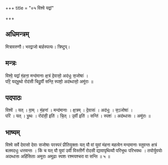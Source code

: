 +++
title = "०५ विश्वे यद्वां"

+++
## अधिमन्त्रम्
मित्रावरुणौ। भरद्वाजो बार्हस्पत्यः। त्रिष्टुप्।

## मन्त्रः
विश्वे॒ यद्वां॑ मं॒हना॒ मन्द॑मानाः क्ष॒त्रं दे॒वासो॒ अद॑धुः स॒जोषाः॑ ।  
परि॒ यद्भू॒थो रोद॑सी चिदु॒र्वी सन्ति॒ स्पशो॒ अद॑ब्धासो॒ अमू॑राः ॥

## पदपाठः
विश्वे॑ । यत् । वा॒म् । मं॒हना॑ । मन्द॑मानाः । क्ष॒त्रम् । दे॒वासः॑ । अद॑धुः । स॒ऽजोषाः॑ ।  
परि॑ । यत् । भू॒थः । रोद॑सी॒ इति॑ । चि॒त् । उ॒र्वी इति॑ । सन्ति॑ । स्पशः॑ । अद॑ब्धासः । अमू॑राः ॥

## भाष्यम्
विश्वे सर्वे देवासो देवाः सजोषाः परस्परं प्रीतियुक्ताः यत् यौ वां युवां मंहना महत्वेन मन्दमानाः स्तुवन्तः क्षत्रं बलमदधुः धत्तवन्तः । किं च यत् यौ युवां उर्वी विस्तीर्णे रोदसी द्यावापृथिव्यौ परिभूथः परिभवथः । तयोर्युवयोः अदब्धासः अहिंसिताः अमूराः अमूढाः स्पशः रश्मयश्चरा वा सन्ति ॥ ५ ॥
